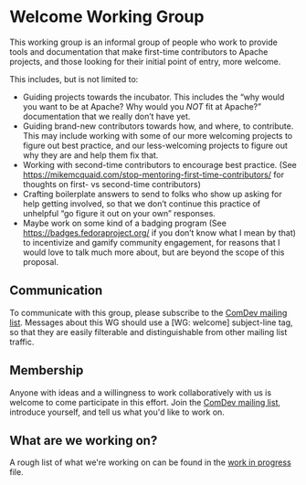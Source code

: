 # Welcome Working Group

This working group is an informal group of people who work to provide
tools and documentation that make first-time contributors to Apache
projects, and those looking for their initial point of entry, more
welcome.

This includes, but is not limited to:

* Guiding projects towards the incubator. This includes the “why would you want to be at Apache? Why would you *NOT* fit at Apache?” documentation that we really don’t have yet.
* Guiding brand-new contributors towards how, and where, to contribute. This may include working with some of our more welcoming projects to figure out best practice, and our less-welcoming projects to figure out why they are and help them fix that.
* Working with second-time contributors to encourage best practice. (See https://mikemcquaid.com/stop-mentoring-first-time-contributors/ for thoughts on first- vs second-time contributors)
* Crafting boilerplate answers to send to folks who show up asking for help getting involved, so that we don’t continue this practice of unhelpful “go figure it out on your own” responses.
* Maybe work on some kind of a badging program (See https://badges.fedoraproject.org/ if you don’t know what I mean by that) to incentivize and gamify community engagement, for reasons that I would love to talk much more about, but are beyond the scope of this proposal.

## Communication

To communicate with this group, please subscribe to the 
[ComDev mailing list]. Messages about this WG should use a [WG: welcome]
subject-line tag, so that they are easily filterable and distinguishable
from other mailing list traffic.

## Membership

Anyone with ideas and a willingness to work collaboratively with us is
welcome to come participate in this effort. Join the 
[ComDev mailing list], introduce yourself, and tell us what you'd like
to work on.

## What are we working on?

A rough list of what we're working on can be found in the [work in
progress](wip.md) file.

[ComDev mailing list]: https://lists.apache.org/list.html?dev@community.apache.org
